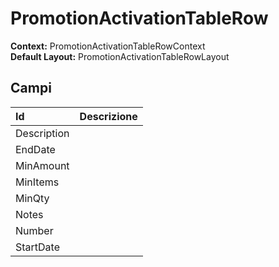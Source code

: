 
# PromotionActivationTableRow

**Context:** PromotionActivationTableRowContext  
**Default Layout:** PromotionActivationTableRowLayout

## Campi

| Id | Descrizione |
| :--- | :--- |
| Description |  |
| EndDate |  |
| MinAmount |  |
| MinItems |  |
| MinQty |  |
| Notes |  |
| Number |  |
| StartDate |  |

